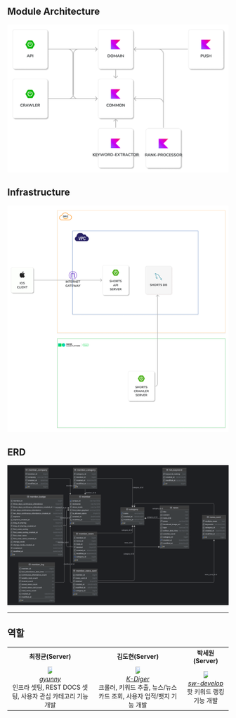 ## Module Architecture

![SHORTS-Module-Architecture](docs/module/ModuleArchitecture.png)

## Infrastructure

![SHORTS-Infrastructure-Architecture](docs/infra/InfrastructureArchitecture.png)

## ERD

![SHORT-ERD](docs/erd/ERD.png)

---

## 역할

<table>
    <tr align="center">
        <td><B>최정균(Server)<B></td>
        <td><B>김도현(Server)<B></td>
        <td><B>박세원(Server)<B></td>
    </tr>
    <tr align="center">
        <td>
            <img src="https://github.com/wjdrbs96.png" style="max-width: 10px">
            <br>
            <a href="https://github.com/wjdrbs96"><I>gyunny</I></a>
            <br> 인프라 셋팅, REST DOCS 셋팅, 사용자 관심 카테고리 기능 개발
        </td>
        <td>
          <img src="https://github.com/k-diger.png" style="max-width: 10px">
            <br>
            <a href="https://github.com/k-diger"><I>K-Diger</I></a>
            <br> 크롤러, 키워드 추출, 뉴스/뉴스카드 조회, 사용자 업적/뱃지 기능 개발
        </td>
        <td>
            <img src="https://github.com/sw-develop.png" style="max-width: 10px">
            <br>
            <a href="https://github.com/sw-develop"><I>sw-develop</I></a>
            <br> 핫 키워드 랭킹 기능 개발
        </td>
    </tr>
</table>
